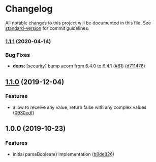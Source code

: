 # Changelog

All notable changes to this project will be documented in this file. See [standard-version](https://github.com/conventional-changelog/standard-version) for commit guidelines.

### [1.1.1](https://github.com/eturino/ts-parse-boolean/compare/v1.1.0...v1.1.1) (2020-04-14)


### Bug Fixes

* **deps:** [security] bump acorn from 6.4.0 to 6.4.1 ([#61](https://github.com/eturino/ts-parse-boolean/issues/61)) ([d711476](https://github.com/eturino/ts-parse-boolean/commit/d711476c6014a76f4ea4f6a1794120e186552376))

## [1.1.0](https://github.com/eturino/ts-parse-boolean/compare/v1.0.0...v1.1.0) (2019-12-04)


### Features

* allow to receive any value, return false with any complex values ([0930cdf](https://github.com/eturino/ts-parse-boolean/commit/0930cdf34893f903770c0e123758c6e611098771))

## 1.0.0 (2019-10-23)

### Features

- initial parseBoolean() implementation ([b8de826](https://github.com/eturino/ts-parse-boolean/commit/b8de82648cebe7410d96b957b0a69fe9a8aca47a))
